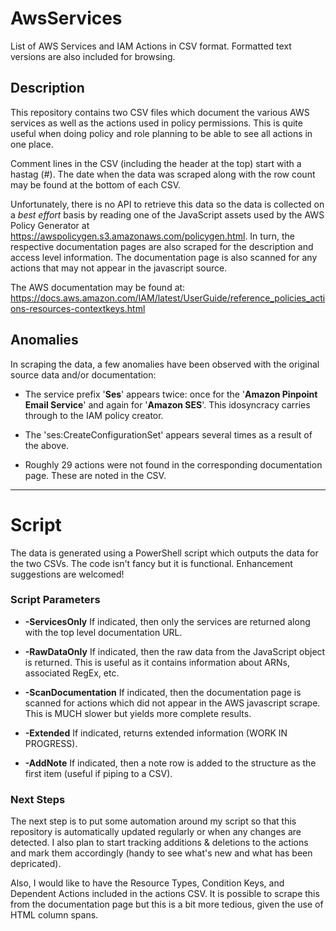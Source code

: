 # AwsServices
List of AWS Services and IAM Actions in CSV format.
Formatted text versions are also included for browsing.

## Description
This repository contains two CSV files which document the various AWS services as well as the
actions used in policy permissions. This is quite useful when doing policy and role planning
to be able to see all actions in one place. 

Comment lines in the CSV (including the header at the top) start with a hastag (#).  The date
when the data was scraped along with the row count may be found at the bottom of each CSV.

Unfortunately, there is no API to retrieve this data so the data is collected on a *best effort* 
basis by reading one of the JavaScript assets used by the AWS Policy Generator
at https://awspolicygen.s3.amazonaws.com/policygen.html. In turn, the respective documentation
pages are also scraped for the description and access level information. The documentation page is
also scanned for any actions that may not appear in the javascript source.

The AWS documentation may be found at:
https://docs.aws.amazon.com/IAM/latest/UserGuide/reference_policies_actions-resources-contextkeys.html

## Anomalies
In scraping the data, a few anomalies have been observed with the original source data and/or documentation:

* The service prefix '**Ses**' appears twice: once for the '**Amazon Pinpoint Email Service**' and
again for '**Amazon SES**'.  This idosyncracy carries through to the IAM policy creator.

* The 'ses:CreateConfigurationSet' appears several times as a result of the above.

* Roughly 29 actions were not found in the corresponding documentation page.
  These are noted in the CSV.

---
# Script
The data is generated using a PowerShell script which outputs the data for the two CSVs.
The code isn't fancy but it is functional. Enhancement suggestions are welcomed!

### Script Parameters

* **-ServicesOnly**
  If indicated, then only the services are returned along with the top level documentation URL.

* **-RawDataOnly**
	If indicated, then the raw data from the JavaScript object is returned.  This is useful
	as it contains information about ARNs, associated RegEx, etc.
  
* **-ScanDocumentation**
	If indicated, then the documentation page is scanned for actions which did not
	appear in the AWS javascript scrape.  This is MUCH slower but yields more complete results.
  
* **-Extended**
  If indicated, returns extended information (WORK IN PROGRESS).
  
* **-AddNote**
	If indicated, then a note row is added to the structure as the first item (useful if piping to a CSV).

### Next Steps
The next step is to put some automation around my script so that this repository is automatically
updated regularly or when any changes are detected. I also plan to start tracking additions & deletions
to the actions and mark them accordingly (handy to see what's new and what has been depricated).

Also, I would like to have the Resource Types, Condition Keys, and Dependent Actions included
in the actions CSV. It is possible to scrape this from the documentation page but this is a bit
more tedious, given the use of HTML column spans.
